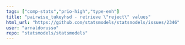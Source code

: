 ```yaml
---
tags: ["comp-stats","prio-high","type-enh"]
title: "pairwise_tukeyhsd - retrieve \"reject\" values"
html_url: "https://github.com/statsmodels/statsmodels/issues/2346"
user: "arnaldorusso"
repo: "statsmodels/statsmodels"
---
```


